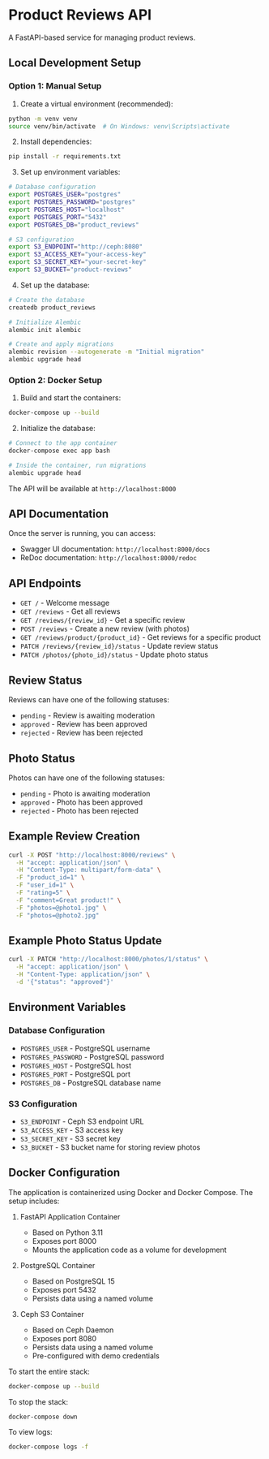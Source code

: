 # Product Reviews API

A FastAPI-based service for managing product reviews.

## Local Development Setup

### Option 1: Manual Setup

1. Create a virtual environment (recommended):
```bash
python -m venv venv
source venv/bin/activate  # On Windows: venv\Scripts\activate
```

2. Install dependencies:
```bash
pip install -r requirements.txt
```

3. Set up environment variables:
```bash
# Database configuration
export POSTGRES_USER="postgres"
export POSTGRES_PASSWORD="postgres"
export POSTGRES_HOST="localhost"
export POSTGRES_PORT="5432"
export POSTGRES_DB="product_reviews"

# S3 configuration
export S3_ENDPOINT="http://ceph:8080"
export S3_ACCESS_KEY="your-access-key"
export S3_SECRET_KEY="your-secret-key"
export S3_BUCKET="product-reviews"
```

4. Set up the database:
```bash
# Create the database
createdb product_reviews

# Initialize Alembic
alembic init alembic

# Create and apply migrations
alembic revision --autogenerate -m "Initial migration"
alembic upgrade head
```

### Option 2: Docker Setup

1. Build and start the containers:
```bash
docker-compose up --build
```

2. Initialize the database:
```bash
# Connect to the app container
docker-compose exec app bash

# Inside the container, run migrations
alembic upgrade head
```

The API will be available at `http://localhost:8000`

## API Documentation

Once the server is running, you can access:
- Swagger UI documentation: `http://localhost:8000/docs`
- ReDoc documentation: `http://localhost:8000/redoc`

## API Endpoints

- `GET /` - Welcome message
- `GET /reviews` - Get all reviews
- `GET /reviews/{review_id}` - Get a specific review
- `POST /reviews` - Create a new review (with photos)
- `GET /reviews/product/{product_id}` - Get reviews for a specific product
- `PATCH /reviews/{review_id}/status` - Update review status
- `PATCH /photos/{photo_id}/status` - Update photo status

## Review Status

Reviews can have one of the following statuses:
- `pending` - Review is awaiting moderation
- `approved` - Review has been approved
- `rejected` - Review has been rejected

## Photo Status

Photos can have one of the following statuses:
- `pending` - Photo is awaiting moderation
- `approved` - Photo has been approved
- `rejected` - Photo has been rejected

## Example Review Creation

```bash
curl -X POST "http://localhost:8000/reviews" \
  -H "accept: application/json" \
  -H "Content-Type: multipart/form-data" \
  -F "product_id=1" \
  -F "user_id=1" \
  -F "rating=5" \
  -F "comment=Great product!" \
  -F "photos=@photo1.jpg" \
  -F "photos=@photo2.jpg"
```

## Example Photo Status Update

```bash
curl -X PATCH "http://localhost:8000/photos/1/status" \
  -H "accept: application/json" \
  -H "Content-Type: application/json" \
  -d '{"status": "approved"}'
```

## Environment Variables

### Database Configuration
- `POSTGRES_USER` - PostgreSQL username
- `POSTGRES_PASSWORD` - PostgreSQL password
- `POSTGRES_HOST` - PostgreSQL host
- `POSTGRES_PORT` - PostgreSQL port
- `POSTGRES_DB` - PostgreSQL database name

### S3 Configuration
- `S3_ENDPOINT` - Ceph S3 endpoint URL
- `S3_ACCESS_KEY` - S3 access key
- `S3_SECRET_KEY` - S3 secret key
- `S3_BUCKET` - S3 bucket name for storing review photos

## Docker Configuration

The application is containerized using Docker and Docker Compose. The setup includes:

1. FastAPI Application Container
   - Based on Python 3.11
   - Exposes port 8000
   - Mounts the application code as a volume for development

2. PostgreSQL Container
   - Based on PostgreSQL 15
   - Exposes port 5432
   - Persists data using a named volume

3. Ceph S3 Container
   - Based on Ceph Daemon
   - Exposes port 8080
   - Persists data using a named volume
   - Pre-configured with demo credentials

To start the entire stack:
```bash
docker-compose up --build
```

To stop the stack:
```bash
docker-compose down
```

To view logs:
```bash
docker-compose logs -f
```
